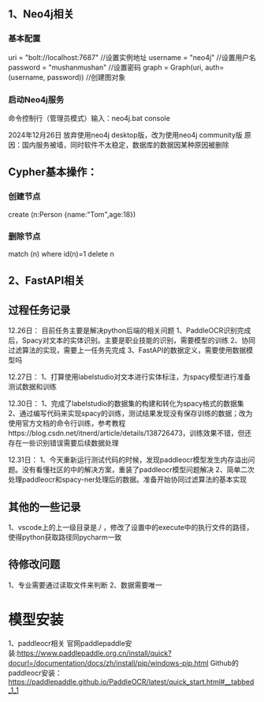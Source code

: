 ## 1、Neo4j相关
### 基本配置
uri = "bolt://localhost:7687"  //设置实例地址
username = "neo4j" //设置用户名
password = "mushanmushan" //设置密码
graph = Graph(uri, auth=(username, password)) //创建图对象

### 启动Neo4j服务
命令控制行（管理员模式）输入：neo4j.bat console

2024年12月26日 放弃使用neo4j desktop版，改为使用neo4j community版 
原因：国内服务被墙，同时软件不太稳定，数据库的数据因某种原因被删除

## Cypher基本操作：
### 创建节点
create (n:Person {name:"Tom",age:18})

### 删除节点
match (n) where id(n)=1 delete n






## 2、FastAPI相关







## 过程任务记录

12.26日：
目前任务主要是解决python后端的相关问题
1、PaddleOCR识别完成后，Spacy对文本的实体识别。主要是职业技能的识别，需要模型的训练
2、协同过滤算法的实现，需要上一任务先完成
3、FastAPI的数据定义，需要使用数据模型吗

12.27日：
1、打算使用labelstudio对文本进行实体标注，为spacy模型进行准备测试数据和训练

12.30日：
1、完成了labelstudio的数据集的构建和转化为spacy格式的数据集
2、通过编写代码来实现spacy的训练，测试结果发现没有保存训练的数据；改为使用官方文档的命令行训练，参考教程https://blog.csdn.net/itnerd/article/details/138726473，训练效果不错，但还存在一些识别错误需要后续数据处理

12.31日：
1、今天重新运行测试代码的时候，发现paddleocr模型发生内存溢出问题。没有看懂社区的中的解决方案，重装了paddleocr模型问题解决
2、简单二次处理paddleocr和spacy-ner处理后的数据。准备开始协同过滤算法的基本实现

## 其他的一些记录
1、vscode上的上一级目录是./ ，修改了设置中的execute中的执行文件的路径，使得python获取路径同pycharm一致



## 待修改问题
1、专业需要通过读取文件来判断
2、数据需要唯一


# 模型安装
1、paddleocr相关
官网paddlepaddle安装:https://www.paddlepaddle.org.cn/install/quick?docurl=/documentation/docs/zh/install/pip/windows-pip.html
Github的paddleocr安装：https://paddlepaddle.github.io/PaddleOCR/latest/quick_start.html#__tabbed_1_1